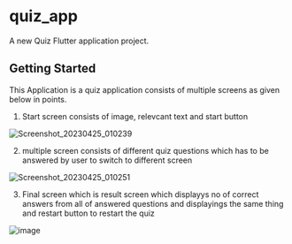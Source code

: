 # quiz_app

A new Quiz Flutter application project.

## Getting Started

This Application is a quiz application consists of multiple screens as given below in points.

1) Start screen consists of image, relevcant text and start button

![Screenshot_20230425_010239](https://user-images.githubusercontent.com/67454659/234099702-84cc7b8d-7d0d-4ad0-bb40-1f5cd844f7df.jpg)

2) multiple screen consists of different quiz questions which has to be answered by user to switch to different screen

![Screenshot_20230425_010251](https://user-images.githubusercontent.com/67454659/234099997-2e76c6fc-f49d-4474-bb08-62760fa46937.jpg)

3) Final screen which is result screen which displayys no of correct answers from all of answered questions and displayings the same thing and restart button to restart the quiz 

![image](https://user-images.githubusercontent.com/67454659/234100745-5dbfdab3-850a-44d5-b38c-e0330e13c0f3.png)
